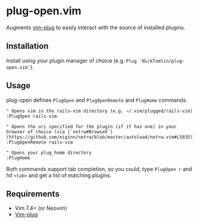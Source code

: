 plug-open.vim
===

Augments [vim-plug](https://github.com/junegunn/vim-plug) to easily interact with the source of installed plugins.

Installation
---

Install using your plugin manager of choice (e.g. `Plug 'NickTomlin/plug-open.vim'`).


Usage
---


plug-open defines `PlugOpen` and `PlugOpenRemote` and `PlugHome` commands.

```viml
" Opens vim in the rails-vim directory (e.g. ~/.vim/plugged/rails-vim)
:PlugOpen rails-vim

" Opens the uri specified for the plugin (if it has one) in your browser of choice (via [`netrw#BrowseX`](https://github.com/eiginn/netrw/blob/master/autoload/netrw.vim#L5035))
:PlugOpenRemote rails-vim

" Opens your plug_home directory
:PlugHome
```

Both commands support tab completion, so you could, type `PlugOpen r` and hit `<tab>` and get a list of matching plugins.

Requirements
---

- Vim 7.4+ (or Neovim)
- [Vim-plug](https://github.com/junegunn/vim-plug)
